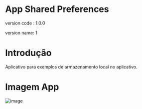 # App Shared Preferences
version code : 1.0.0

version name: 1

# Introdução
Aplicativo para exemplos de armazenamento local no aplicativo.

# Imagem App
![image](https://user-images.githubusercontent.com/43394727/184254759-59273df2-58b9-470a-8303-c91b7b8ddfc7.png)
